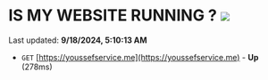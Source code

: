 # IS MY WEBSITE RUNNING ? [![](https://img.shields.io/static/v1?label=Sponsor&message=%E2%9D%A4&logo=GitHub&color=%23fe8e86)](https://github.com/sponsors/Youssef-Lehmam)

Last updated: **9/18/2024, 5:10:13 AM**

- `GET` [https://youssefservice.me](https://youssefservice.me) - **Up** (278ms)
